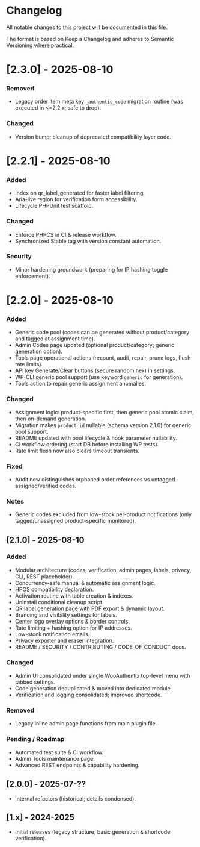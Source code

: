 # Changelog
All notable changes to this project will be documented in this file.

The format is based on Keep a Changelog and adheres to Semantic Versioning where practical.

# [2.3.0] - 2025-08-10
### Removed
- Legacy order item meta key `_authentic_code` migration routine (was executed in <=2.2.x; safe to drop).

### Changed
- Version bump; cleanup of deprecated compatibility layer code.

# [2.2.1] - 2025-08-10
### Added
- Index on qr_label_generated for faster label filtering.
- Aria-live region for verification form accessibility.
- Lifecycle PHPUnit test scaffold.

### Changed
- Enforce PHPCS in CI & release workflow.
- Synchronized Stable tag with version constant automation.

### Security
- Minor hardening groundwork (preparing for IP hashing toggle enforcement).

# [2.2.0] - 2025-08-10
### Added
- Generic code pool (codes can be generated without product/category and tagged at assignment time).
- Admin Codes page updated (optional product/category; generic generation option).
- Tools page operational actions (recount, audit, repair, prune logs, flush rate limits).
- API key Generate/Clear buttons (secure random hex) in settings.
 - WP-CLI generic pool support (use keyword `generic` for generation).
 - Tools action to repair generic assignment anomalies.

### Changed
- Assignment logic: product-specific first, then generic pool atomic claim, then on-demand generation.
- Migration makes `product_id` nullable (schema version 2.1.0) for generic pool support.
- README updated with pool lifecycle & hook parameter nullability.
 - CI workflow ordering (start DB before installing WP tests).
 - Rate limit flush now also clears timeout transients.

### Fixed
- Audit now distinguishes orphaned order references vs untagged assigned/verified codes.

### Notes
- Generic codes excluded from low-stock per-product notifications (only tagged/unassigned product-specific monitored).

## [2.1.0] - 2025-08-10
### Added
- Modular architecture (codes, verification, admin pages, labels, privacy, CLI, REST placeholder).
- Concurrency-safe manual & automatic assignment logic.
- HPOS compatibility declaration.
- Activation routine with table creation & indexes.
- Uninstall conditional cleanup script.
- QR label generation page with PDF export & dynamic layout.
- Branding and visibility settings for labels.
- Center logo overlay options & border controls.
- Rate limiting + hashing option for IP addresses.
- Low-stock notification emails.
- Privacy exporter and eraser integration.
- README / SECURITY / CONTRIBUTING / CODE_OF_CONDUCT docs.

### Changed
- Admin UI consolidated under single WooAuthentix top-level menu with tabbed settings.
- Code generation deduplicated & moved into dedicated module.
- Verification and logging consolidated; improved shortcode.

### Removed
- Legacy inline admin page functions from main plugin file.

### Pending / Roadmap
- Automated test suite & CI workflow.
- Admin Tools maintenance page.
- Advanced REST endpoints & capability hardening.

## [2.0.0] - 2025-07-??
- Internal refactors (historical; details condensed).

## [1.x] - 2024-2025
- Initial releases (legacy structure, basic generation & shortcode verification).
